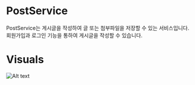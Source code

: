 # PostService
PostService는 게시글을 작성하여 글 또는 첨부파일을 저장할 수 있는 서비스입니다.
회원가입과 로그인 기능을 통하여 게시글을 작성할 수 있습니다.

# Visuals
![Alt text](/path/to/img.jpg)

